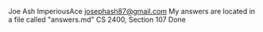 Joe Ash
ImperiousAce
josephash87@gmail.com
My answers are located in a file called "answers.md"
CS 2400, Section 107
Done
